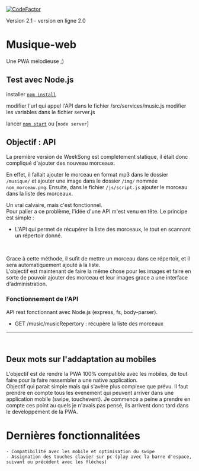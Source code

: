[![CodeFactor](https://www.codefactor.io/repository/github/yaperson/musique-web/badge)](https://www.codefactor.io/repository/github/yaperson/musique-web)

Version 2.1 - version en ligne 2.0
# Musique-web 
Une PWA mélodieuse ;)

## Test avec Node.js
    
 installer [`npm install`](https://www.npmjs.com/install)

 modifier l'url qui appel l'API dans le fichier /src/services/music.js 
 modifier les variables dans le fichier server.js

 lancer [`npm start`](https://www.npmjs.com/start) ou [`node server`]


## Objectif : API

La première version de WeekSong est completement statique, il était donc compliqué d'ajouter des nouveau morceaux.

En effet, il fallait ajouter le morceau en format mp3 dans le dossier `/musique/` et ajouter une image dans le dossier `/img/` nommée `nom_morceau.png`.
Ensuite, dans le fichier `/js/script.js` ajouter le morceau dans la liste des morceaux.

Un vrai calvaire, mais c'est fonctionnel. <br>
Pour palier a ce problème, l'idée d'une API m'est venu en tête. Le principe est simple : 
- L'API qui permet de récupérer la liste des morceaux, le tout en scannant un répertoir donné.
<br>

Grace à cette méthode, il sufit de mettre un morceau dans ce répertoir, et il sera automatiquement ajouté à la liste.
<br>
L'objectif est maintenant de faire la même chose pour les images et faire en sorte de pouvoir ajouter des morceau et leur images grace a une interface d'administration.

### Fonctionnement de l'API

API rest fonctionnant avec Node.js (express, fs, body-parser).

 - GET /music/musicRepertory : récupère la liste des morceaux
--------------------------------------------------------------------------------------------------------------------
<br>

## Deux mots sur l'addaptation au mobiles

L'objectif est de rendre la PWA 100% compatible avec les mobiles, de tout faire pour la faire ressembler a une native application.
<br>
Objectif qui parait simple mais qui s'avère plus complexe que prévu. Il faut prendre en compte tous les evenement qui peuvent arriver dans une application mobile (swipe, touchevent). Je commence a peine a prendre en compte ces point au quels je n'avais pas pensé, ils arrivent donc tard dans le developpement de la PWA.

# Dernières fonctionnalitées 
    - Compatibilité avec les mobile et optimisation du swipe
    - Assignation des touches clavier sur pc (play avec la barre d'espace, suivant ou précédent avec les flêches)
